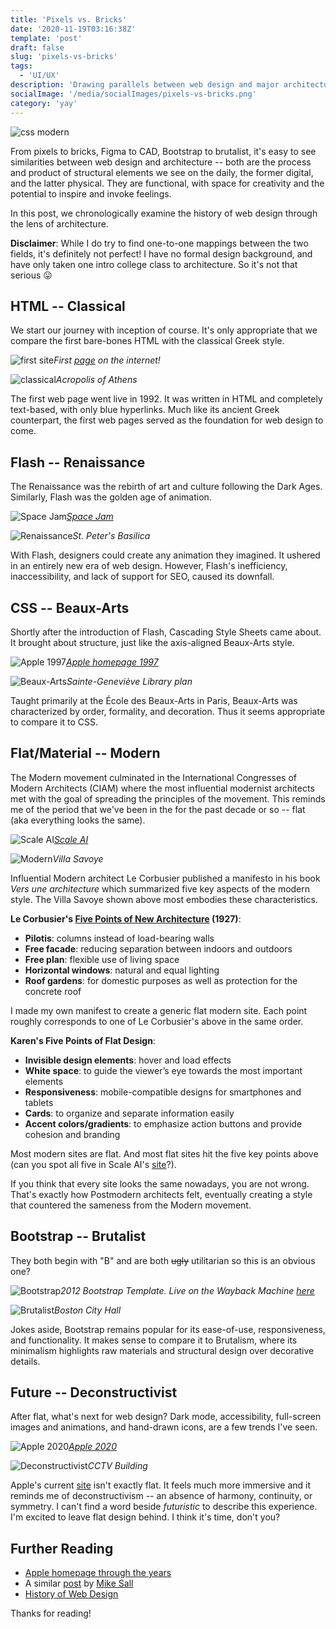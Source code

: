 ```yaml
---
title: 'Pixels vs. Bricks'
date: '2020-11-19T03:16:38Z'
template: 'post'
draft: false
slug: 'pixels-vs-bricks'
tags:
  - 'UI/UX'
description: 'Drawing parallels between web design and major architecture movements'
socialImage: '/media/socialImages/pixels-vs-bricks.png'
category: 'yay'
---
```


![css modern](/media/socialImages/pixels-vs-bricks.png)

From pixels to bricks, Figma to CAD, Bootstrap to brutalist, it's easy to see similarities between web design and architecture -- both are the process and product of structural elements we see on the daily, the former digital, and the latter physical. They are functional, with space for creativity and the potential to inspire and invoke feelings.

In this post, we chronologically examine the history of web design through the lens of architecture.

**Disclaimer**: While I do try to find one-to-one mappings between the two fields, it's definitely not perfect! I have no formal design background, and have only taken one intro college class to architecture. So it's not that serious 😛

## HTML -- Classical

We start our journey with inception of course. It's only appropriate that we compare the first bare-bones HTML with the classical Greek style.

![first site](/media/pixels-vs-bricks/first-site.jpeg)_First [page](http://info.cern.ch/hypertext/WWW/TheProject.html) on the internet!_

![classical](/media/pixels-vs-bricks/classical.jpg)_Acropolis of Athens_

The first web page went live in 1992. It was written in HTML and completely text-based, with only blue hyperlinks. Much like its ancient Greek counterpart, the first web pages served as the foundation for web design to come.

## Flash -- Renaissance

The Renaissance was the rebirth of art and culture following the Dark Ages. Similarly, Flash was the golden age of animation.

![Space Jam](/media/pixels-vs-bricks/space-jam.png)_[Space Jam](https://www.spacejam.com/)_

![Renaissance](/media/pixels-vs-bricks/renaissance.jpg)_St. Peter's Basilica_

With Flash, designers could create any animation they imagined. It ushered in an entirely new era of web design. However, Flash's inefficiency, inaccessibility, and lack of support for SEO, caused its downfall.

## CSS -- Beaux-Arts

Shortly after the introduction of Flash, Cascading Style Sheets came about. It brought about structure, just like the axis-aligned Beaux-Arts style.

![Apple 1997](/media/pixels-vs-bricks/apple-1997.png)_[Apple homepage 1997](https://www.versionmuseum.com/history-of/apple-website)_

![Beaux-Arts](/media/pixels-vs-bricks/sg-lib.jpg)_Sainte-Geneviève Library plan_

Taught primarily at the École des Beaux-Arts in Paris, Beaux-Arts was characterized by order, formality, and decoration. Thus it seems appropriate to compare it to CSS.

## Flat/Material -- Modern

The Modern movement culminated in the International Congresses of Modern Architects (CIAM) where the most influential modernist architects met with the goal of spreading the principles of the movement. This reminds me of the period that we've been in the for the past decade or so -- flat (aka everything looks the same).

![Scale AI](/media/pixels-vs-bricks/scale.png)_[Scale AI](https://scale.com/)_

![Modern](/media/pixels-vs-bricks/modern.jpg)_Villa Savoye_

Influential Modern architect Le Corbusier published a manifesto in his book _Vers une architecture_ which summarized five key aspects of the modern style. The Villa Savoye shown above most embodies these characteristics.

**Le Corbusier's [Five Points of New Architecture](https://www.lescouleurs.ch/en/journal/posts/the-five-points-of-a-new-architecture/) (1927)**:

- **Pilotis**: columns instead of load-bearing walls
- **Free facade**: reducing separation between indoors and outdoors
- **Free plan**: flexible use of living space
- **Horizontal windows**: natural and equal lighting
- **Roof gardens**: for domestic purposes as well as protection for the concrete roof

I made my own manifest to create a generic flat modern site. Each point roughly corresponds to one of Le Corbusier's above in the same order.

**Karen's Five Points of Flat Design**:

- **Invisible design elements**: hover and load effects
- **White space**: to guide the viewer’s eye towards the most important elements
- **Responsiveness**: mobile-compatible designs for smartphones and tablets
- **Cards**: to organize and separate information easily
- **Accent colors/gradients**: to emphasize action buttons and provide cohesion and branding

Most modern sites are flat. And most flat sites hit the five key points above (can you spot all five in Scale AI's [site](https://scale.com/)?).

If you think that every site looks the same nowadays, you are not wrong. That's exactly how Postmodern architects felt, eventually creating a style that countered the sameness from the Modern movement.

## Bootstrap -- Brutalist

They both begin with "B" and are both ~~ugly~~ utilitarian so this is an obvious one?

![Bootstrap](/media/pixels-vs-bricks/bootstrap.png)_2012 Bootstrap Template. Live on the Wayback Machine [here](https://web.archive.org/web/20130127154050/http://twitter.github.com/bootstrap/examples/hero.html)_

![Brutalist](/media/pixels-vs-bricks/brutalism.jpg)_Boston City Hall_

Jokes aside, Bootstrap remains popular for its ease-of-use, responsiveness, and functionality. It makes sense to compare it to Brutalism, where its minimalism highlights raw materials and structural design over decorative details.

## Future -- Deconstructivist

After flat, what's next for web design? Dark mode, accessibility, full-screen images and animations, and hand-drawn icons, are a few trends I've seen.

![Apple 2020](/media/pixels-vs-bricks/apple-2020.png)_[Apple 2020](https://www.apple.com/iphone-12-pro/)_

![Deconstructivist](https://cdn.nazmiyalantiquerugs.com/wp-content/uploads/2011/07/cctv-building-beijing-china-at-dusk-nazmiyal-architecture-blog.jpg)_CCTV Building_

Apple's current [site](https://www.apple.com/) isn't exactly flat. It feels much more immersive and it reminds me of deconstructivism -- an absence of harmony, continuity, or symmetry. I can't find a word beside _futuristic_ to describe this experience. I'm excited to leave flat design behind. I think it's time, don't you?

## Further Reading

- [Apple homepage through the years](https://www.versionmuseum.com/history-of/apple-website)
- A similar [post](https://medium.com/@sall/the-future-of-web-design-is-hidden-in-the-history-of-architecture-1cc93ea854d0) by [Mike Sall](https://medium.com/@sall)
- [History of Web Design](https://www.smamarketing.net/blog/the-history-of-website-design)

Thanks for reading!
